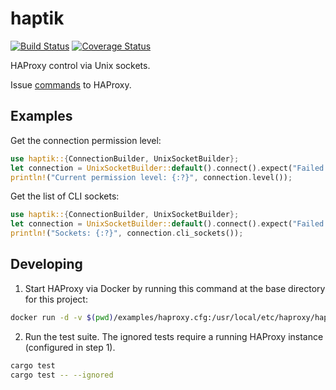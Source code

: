 # haptik

[![Build Status](https://travis-ci.org/austinhartzheim/haptik.svg?branch=master)](https://travis-ci.org/austinhartzheim/haptik)
[![Coverage Status](https://coveralls.io/repos/github/austinhartzheim/haptik/badge.svg?branch=master)](https://coveralls.io/github/austinhartzheim/haptik?branch=master)


HAProxy control via Unix sockets.

Issue [commands](https://cbonte.github.io/haproxy-dconv/2.2/management.html#9.3) to HAProxy.

## Examples
Get the connection permission level:
```rust
use haptik::{ConnectionBuilder, UnixSocketBuilder};
let connection = UnixSocketBuilder::default().connect().expect("Failed to connect");
println!("Current permission level: {:?}", connection.level());
```

Get the list of CLI sockets:
```rust
use haptik::{ConnectionBuilder, UnixSocketBuilder};
let connection = UnixSocketBuilder::default().connect().expect("Failed to connect");
println!("Sockets: {:?}", connection.cli_sockets());
```

## Developing
1. Start HAProxy via Docker by running this command at the base directory for this project:
```sh
docker run -d -v $(pwd)/examples/haproxy.cfg:/usr/local/etc/haproxy/haproxy.cfg -v /tmp/socket:/var/run --entrypoint haproxy haproxy:latest -db -f /usr/local/etc/haproxy/haproxy.cfg
```
2. Run the test suite. The ignored tests require a running HAProxy instance (configured in step 1).
```sh
cargo test
cargo test -- --ignored
```
